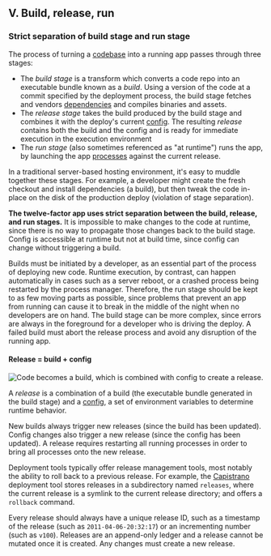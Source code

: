 ## V. Build, release, run
### Strict separation of build stage and run stage

The process of turning a [codebase](/codebase) into a running app passes through three stages:

* The *build stage* is a transform which converts a code repo into an executable bundle known as a *build*.  Using a version of the code at a commit specified by the deployment process, the build stage fetches and vendors [dependencies](/dependencies) and compiles binaries and assets.
* The *release stage* takes the build produced by the build stage and combines it with the deploy's current [config](/config).  The resulting *release* contains both the build and the config and is ready for immediate execution in the execution environment
* The *run stage* (also sometimes referenced as "at runtime") runs the app, by launching the app [processes](/processes) against the current release.

In a traditional server-based hosting environment, it's easy to muddle together these stages.  For example, a developer might create the fresh checkout and install dependencies (a build), but then tweak the code in-place on the disk of the production deploy (violation of stage separation).

**The twelve-factor app uses strict separation between the build, release, and run stages.**  It is impossible to make changes to the code at runtime, since there is no way to propagate those changes back to the build stage.  Config is accessible at runtime but not at build time, since config can change without triggering a build.

Builds must be initiated by a developer, as an essential part of the process of deploying new code.  Runtime execution, by contrast, can happen automatically in cases such as a server reboot, or a crashed process being restarted by the process manager.  Therefore, the run stage should be kept to as few moving parts as possible, since problems that prevent an app from running can cause it to break in the middle of the night when no developers are on hand.  The build stage can be more complex, since errors are always in the foreground for a developer who is driving the deploy.  A failed build must abort the release process and avoid any disruption of the running app.

#### Release = build + config

![Code becomes a build, which is combined with config to create a release.](/images/release.png)

A *release* is a combination of a build (the executable bundle generated in the build stage) and a [config](/config), a set of environment variables to determine runtime behavior.

New builds always trigger new releases (since the build has been updated).  Config changes also trigger a new release (since the config has been updated).  A release requires restarting all running processes in order to bring all processes onto the new release.

Deployment tools typically offer release management tools, most notably the ability to roll back to a previous release.  For example, the [Capistrano](https://github.com/capistrano/capistrano/wiki) deployment tool stores releases in a subdirectory named `releases`, where the current release is a symlink to the current release directory; and offers a `rollback` command.

Every release should always have a unique release ID, such as a timestamp of the release (such as `2011-04-06-20:32:17`) or an incrementing number (such as `v100`).  Releases are an append-only ledger and a release cannot be mutated once it is created.  Any changes must create a new release.

